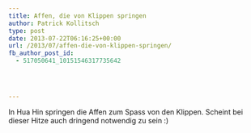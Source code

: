 ```yaml
---
title: Affen, die von Klippen springen
author: Patrick Kollitsch
type: post
date: 2013-07-22T06:16:25+00:00
url: /2013/07/affen-die-von-klippen-springen/
fb_author_post_id:
  - 517050641_10151546317735642




---
```

In Hua Hin springen die Affen zum Spass von den Klippen. Scheint bei dieser Hitze auch dringend notwendig zu sein :)